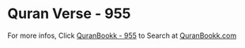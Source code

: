 # Quran Verse - 955 

For more infos, Click [QuranBookk - 955](https://www.quranbookk.com/quran/search?q=955) to Search at [QuranBookk.com](http://quranbookk.com/)